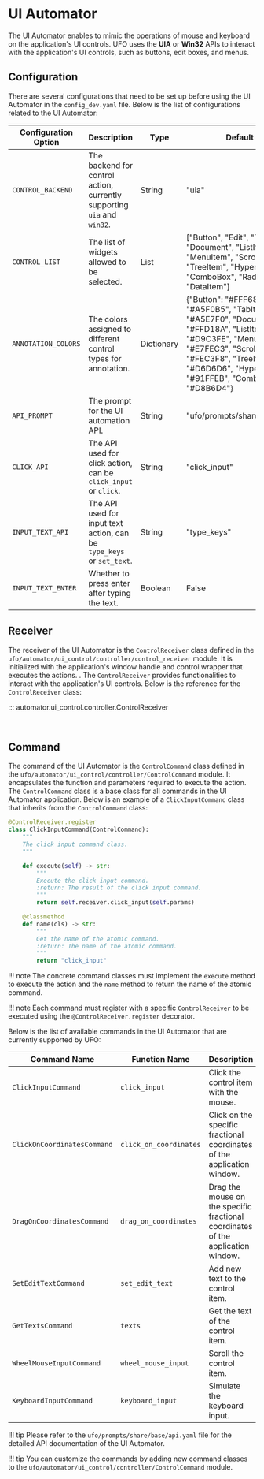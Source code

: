 # UI Automator

The UI Automator enables to mimic the operations of mouse and keyboard on the application's UI controls. UFO uses the **UIA** or **Win32** APIs to interact with the application's UI controls, such as buttons, edit boxes, and menus.


## Configuration

There are several configurations that need to be set up before using the UI Automator in the `config_dev.yaml` file. Below is the list of configurations related to the UI Automator:

| Configuration Option    | Description                                                                                             | Type     | Default Value |
|-------------------------|---------------------------------------------------------------------------------------------------------|----------|---------------|
| `CONTROL_BACKEND`       | The backend for control action, currently supporting `uia` and `win32`.                                 | String   | "uia"         |
| `CONTROL_LIST`          | The list of widgets allowed to be selected.                                                             | List     | ["Button", "Edit", "TabItem", "Document", "ListItem", "MenuItem", "ScrollBar", "TreeItem", "Hyperlink", "ComboBox", "RadioButton", "DataItem"] |
| `ANNOTATION_COLORS`     | The colors assigned to different control types for annotation.                                          | Dictionary | {"Button": "#FFF68F", "Edit": "#A5F0B5", "TabItem": "#A5E7F0", "Document": "#FFD18A", "ListItem": "#D9C3FE", "MenuItem": "#E7FEC3", "ScrollBar": "#FEC3F8", "TreeItem": "#D6D6D6", "Hyperlink": "#91FFEB", "ComboBox": "#D8B6D4"} |
| `API_PROMPT`           | The prompt for the UI automation API. | String | "ufo/prompts/share/base/api.yaml"          |
| `CLICK_API`              | The API used for click action, can be `click_input` or `click`. | String  | "click_input" |
| `INPUT_TEXT_API`         | The API used for input text action, can be `type_keys` or `set_text`. | String  | "type_keys"   |
| `INPUT_TEXT_ENTER`       | Whether to press enter after typing the text.    | Boolean | False         |



## Receiver

The receiver of the UI Automator is the `ControlReceiver` class defined in the `ufo/automator/ui_control/controller/control_receiver` module. It is initialized with the application's window handle and control wrapper that executes the actions. . The `ControlReceiver` provides functionalities to interact with the application's UI controls. Below is the reference for the `ControlReceiver` class:

::: automator.ui_control.controller.ControlReceiver

<br>

## Command

The command of the UI Automator is the `ControlCommand` class defined in the `ufo/automator/ui_control/controller/ControlCommand` module. It encapsulates the function and parameters required to execute the action. The `ControlCommand` class is a base class for all commands in the UI Automator application. Below is an example of a `ClickInputCommand` class that inherits from the `ControlCommand` class:

```python
@ControlReceiver.register
class ClickInputCommand(ControlCommand):
    """
    The click input command class.
    """

    def execute(self) -> str:
        """
        Execute the click input command.
        :return: The result of the click input command.
        """
        return self.receiver.click_input(self.params)

    @classmethod
    def name(cls) -> str:
        """
        Get the name of the atomic command.
        :return: The name of the atomic command.
        """
        return "click_input"
```

!!! note
    The concrete command classes must implement the `execute` method to execute the action and the `name` method to return the name of the atomic command.

!!! note
    Each command must register with a specific `ControlReceiver` to be executed using the `@ControlReceiver.register` decorator.

Below is the list of available commands in the UI Automator that are currently supported by UFO:

| Command Name | Function Name | Description |
|--------------|---------------|-------------|
| `ClickInputCommand` | `click_input` | Click the control item with the mouse. |
| `ClickOnCoordinatesCommand` | `click_on_coordinates` | Click on the specific fractional coordinates of the application window. |
| `DragOnCoordinatesCommand` | `drag_on_coordinates` | Drag the mouse on the specific fractional coordinates of the application window. |
| `SetEditTextCommand` | `set_edit_text` | Add new text to the control item. |
| `GetTextsCommand` | `texts` | Get the text of the control item. |
| `WheelMouseInputCommand` | `wheel_mouse_input` | Scroll the control item. |
| `KeyboardInputCommand` | `keyboard_input` | Simulate the keyboard input. |

!!! tip
    Please refer to the `ufo/prompts/share/base/api.yaml` file for the detailed API documentation of the UI Automator.

!!! tip
    You can customize the commands by adding new command classes to the `ufo/automator/ui_control/controller/ControlCommand` module.
